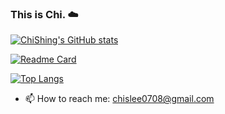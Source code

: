### This is Chi. :cloud:
[![ChiShing's GitHub stats](https://github-readme-stats.vercel.app/api?username=chislee0708&show_icons=true&theme=dracula&hide=issues)](https://github.com/chislee0708/github-readme-stats)


[![Readme Card](https://github-readme-stats.vercel.app/api/pin/?username=chislee0708&repo=CanYouEscapeVR&theme=blueberry)](https://github.com/chislee0708/CanYouEscapeVR)



[![Top Langs](https://github-readme-stats.vercel.app/api/top-langs/?username=chislee0708&layout=compact)](https://github.com/chislee0708/github-readme-stats)

- 📫 How to reach me: chislee0708@gmail.com
<!--
**chislee0708/chislee0708** is a ✨ _special_ ✨ repository because its `README.md` (this file) appears on your GitHub profile.
dark, radical, merko, gruvbox, tokyonight, onedark, cobalt, synthwave, highcontrast, dracula
Here are some ideas to get you started:

- 🔭 I’m currently working on ...
- 🌱 I’m currently learning ...
- 👯 I’m looking to collaborate on ...
- 🤔 I’m looking for help with ...
- 💬 Ask me about ...
- 😄 Pronouns: ...
- ⚡ Fun fact: ...
-->
